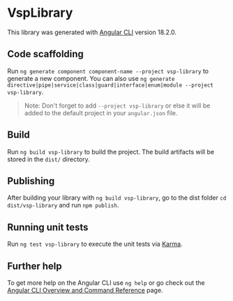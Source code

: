 # VspLibrary

This library was generated with [Angular CLI](https://github.com/angular/angular-cli) version 18.2.0.

## Code scaffolding

Run `ng generate component component-name --project vsp-library` to generate a new component. You can also use `ng generate directive|pipe|service|class|guard|interface|enum|module --project vsp-library`.
> Note: Don't forget to add `--project vsp-library` or else it will be added to the default project in your `angular.json` file. 

## Build

Run `ng build vsp-library` to build the project. The build artifacts will be stored in the `dist/` directory.

## Publishing

After building your library with `ng build vsp-library`, go to the dist folder `cd dist/vsp-library` and run `npm publish`.

## Running unit tests

Run `ng test vsp-library` to execute the unit tests via [Karma](https://karma-runner.github.io).

## Further help

To get more help on the Angular CLI use `ng help` or go check out the [Angular CLI Overview and Command Reference](https://angular.dev/tools/cli) page.
